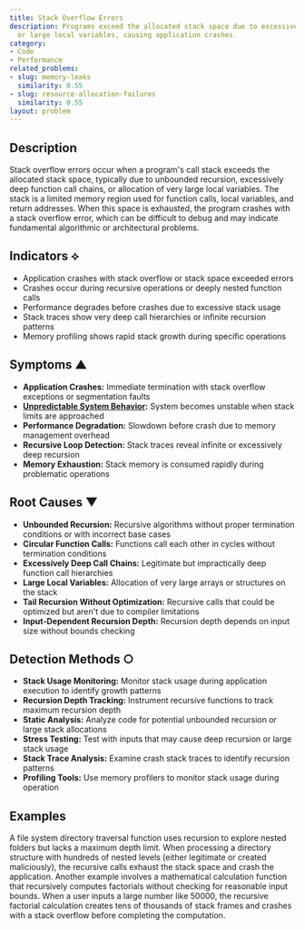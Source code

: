 ```yaml
---
title: Stack Overflow Errors
description: Programs exceed the allocated stack space due to excessive recursion
  or large local variables, causing application crashes.
category:
- Code
- Performance
related_problems:
- slug: memory-leaks
  similarity: 0.55
- slug: resource-allocation-failures
  similarity: 0.55
layout: problem
---
```


## Description

Stack overflow errors occur when a program's call stack exceeds the allocated stack space, typically due to unbounded recursion, excessively deep function call chains, or allocation of very large local variables. The stack is a limited memory region used for function calls, local variables, and return addresses. When this space is exhausted, the program crashes with a stack overflow error, which can be difficult to debug and may indicate fundamental algorithmic or architectural problems.

## Indicators ⟡

- Application crashes with stack overflow or stack space exceeded errors
- Crashes occur during recursive operations or deeply nested function calls
- Performance degrades before crashes due to excessive stack usage
- Stack traces show very deep call hierarchies or infinite recursion patterns
- Memory profiling shows rapid stack growth during specific operations

## Symptoms ▲

- **Application Crashes:** Immediate termination with stack overflow exceptions or segmentation faults
- **[Unpredictable System Behavior](unpredictable-system-behavior.md):** System becomes unstable when stack limits are approached
- **Performance Degradation:** Slowdown before crash due to memory management overhead
- **Recursive Loop Detection:** Stack traces reveal infinite or excessively deep recursion
- **Memory Exhaustion:** Stack memory is consumed rapidly during problematic operations

## Root Causes ▼

- **Unbounded Recursion:** Recursive algorithms without proper termination conditions or with incorrect base cases
- **Circular Function Calls:** Functions call each other in cycles without termination conditions
- **Excessively Deep Call Chains:** Legitimate but impractically deep function call hierarchies
- **Large Local Variables:** Allocation of very large arrays or structures on the stack
- **Tail Recursion Without Optimization:** Recursive calls that could be optimized but aren't due to compiler limitations
- **Input-Dependent Recursion Depth:** Recursion depth depends on input size without bounds checking

## Detection Methods ○

- **Stack Usage Monitoring:** Monitor stack usage during application execution to identify growth patterns
- **Recursion Depth Tracking:** Instrument recursive functions to track maximum recursion depth
- **Static Analysis:** Analyze code for potential unbounded recursion or large stack allocations
- **Stress Testing:** Test with inputs that may cause deep recursion or large stack usage
- **Stack Trace Analysis:** Examine crash stack traces to identify recursion patterns
- **Profiling Tools:** Use memory profilers to monitor stack usage during operation

## Examples

A file system directory traversal function uses recursion to explore nested folders but lacks a maximum depth limit. When processing a directory structure with hundreds of nested levels (either legitimate or created maliciously), the recursive calls exhaust the stack space and crash the application. Another example involves a mathematical calculation function that recursively computes factorials without checking for reasonable input bounds. When a user inputs a large number like 50000, the recursive factorial calculation creates tens of thousands of stack frames and crashes with a stack overflow before completing the computation.
